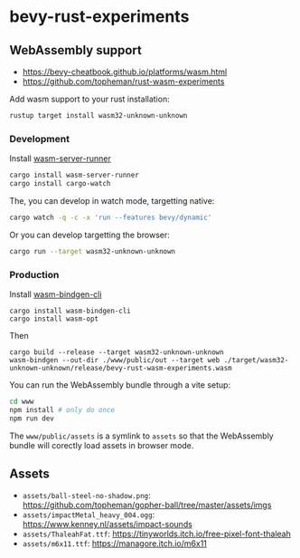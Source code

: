 # bevy-rust-experiments

## WebAssembly support

- https://bevy-cheatbook.github.io/platforms/wasm.html
- https://github.com/topheman/rust-wasm-experiments

Add wasm support to your rust installation:

```sh
rustup target install wasm32-unknown-unknown
```

### Development

Install [wasm-server-runner](https://github.com/jakobhellermann/wasm-server-runner)

```sh
cargo install wasm-server-runner
cargo install cargo-watch
```

The, you can develop in watch mode, targetting native:

```sh
cargo watch -q -c -x 'run --features bevy/dynamic'
```

Or you can develop targetting the browser:

```sh
cargo run --target wasm32-unknown-unknown
```

### Production

Install [wasm-bindgen-cli](https://rustwasm.github.io/docs/wasm-bindgen/reference/cli.html)

```
cargo install wasm-bindgen-cli
cargo install wasm-opt
```

Then

```
cargo build --release --target wasm32-unknown-unknown
wasm-bindgen --out-dir ./www/public/out --target web ./target/wasm32-unknown-unknown/release/bevy-rust-wasm-experiments.wasm
```

You can run the WebAssembly bundle through a vite setup:

```sh
cd www
npm install # only do once
npm run dev
```

The `www/public/assets` is a symlink to `assets` so that the WebAssembly bundle will corectly load assets in browser mode.

## Assets

- `assets/ball-steel-no-shadow.png`: https://github.com/topheman/gopher-ball/tree/master/assets/imgs
- `assets/impactMetal_heavy_004.ogg`: https://www.kenney.nl/assets/impact-sounds
- `assets/ThaleahFat.ttf`: https://tinyworlds.itch.io/free-pixel-font-thaleah
- `assets/m6x11.ttf`: https://managore.itch.io/m6x11
